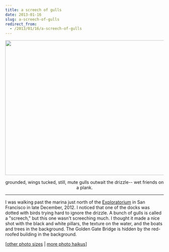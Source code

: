 ```yaml
---
title: a screech of gulls
date: 2013-01-16
slug: a-screech-of-gulls
redirect_from:
  - /2013/01/16/a-screech-of-gulls
---
```

<a href="http://www.flickr.com/photos/daniel_hardman/8379985721/sizes/l/"><img class="alignnone" alt="" src="http://farm9.staticflickr.com/8211/8379985721_9431fbda10_z.jpg" width="640" height="427" /></a>
<p style="text-align:center;">grounded, wings tucked, still,
mute gulls outwait the drizzle--
wet friends on a plank.</p>

<hr />

I was walking past the marina just north of the <a class="zem_slink" title="Exploratorium" href="http://maps.google.com/maps?ll=37.8027777778,-122.448333333&spn=0.01,0.01&q=37.8027777778,-122.448333333 (Exploratorium)&t=h" target="_blank" rel="geolocation">Exploratorium</a> in San Francisco in late December, 2012. I noticed that one of the docks was dotted with birds trying hard to ignore the drizzle. A bunch of gulls is called a "screech," but this one wasn't screeching much. I thought it made a nice shot with the black and white pillars, the texture on the water, and the boats and trees in the background. The Golden Gate Bridge is hidden by the red-roofed building in the background.

[<a href="http://www.flickr.com/photos/daniel_hardman/8379985721/sizes/l/" target="_blank">other photo sizes</a> | <a href="http://sivanea.com/category/photos/">more photo haikus</a>]
